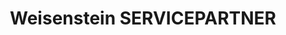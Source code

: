 ---
title: "Weisenstein SERVICEPARTNER"
url: /schluechtern/weisenstein-servicepartner/
shop: Elektronik
---